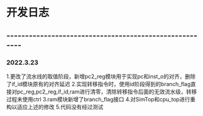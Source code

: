 # 开发日志

## -------------------------------------------------------

### 2022.3.23

1.更改了流水线的取值阶段，新增pc2_reg模块用于实现pc和inst_o的对齐，删除了if_id模块原有的对齐延迟
2.实现转移指令时，使用id阶段得到的branch_flag直接对pc_reg,pc2_reg,if_id,ram进行清零，清除转移指令后面的无效流水级，转移过程未使用ctrl
3.ram模块新增了branch_flag接口
4.对SimTop和cpu_top进行重构以适应上述的修改
5.代码没有经过测试
